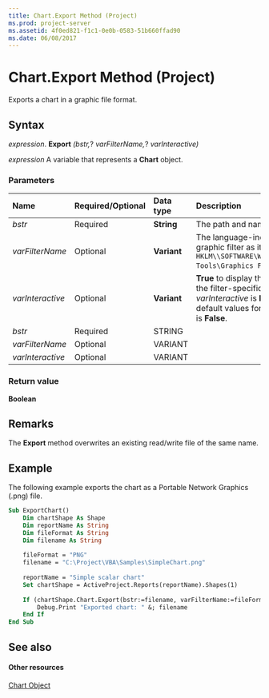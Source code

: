 ```yaml
---
title: Chart.Export Method (Project)
ms.prod: project-server
ms.assetid: 4f0ed821-f1c1-0e0b-0583-51b660ffad90
ms.date: 06/08/2017
---
```



# Chart.Export Method (Project)
Exports a chart in a graphic file format.

## Syntax

 _expression_. **Export** _(bstr,_? _varFilterName,_? _varInteractive)_

 _expression_ A variable that represents a **Chart** object.


### Parameters



|**Name**|**Required/Optional**|**Data type**|**Description**|
|:-----|:-----|:-----|:-----|
| _bstr_|Required|**String**|The path and name of the exported file.|
| _varFilterName_|Optional|**Variant**|The language-independent name of the graphic filter as it appears in the registry ( `HKLM\\SOFTWARE\Wow6432Node\Microsoft\Shared Tools\Graphics Filters`).|
| _varInteractive_|Optional|**Variant**|**True** to display the dialog box that contains the filter-specific options, if any. If _varInteractive_ is **False**, Project uses the default values for the filter. The default value is  **False**.|
| _bstr_|Required|STRING||
| _varFilterName_|Optional|VARIANT||
| _varInteractive_|Optional|VARIANT||

### Return value

 **Boolean**


## Remarks

The  **Export** method overwrites an existing read/write file of the same name.


## Example

The following example exports the chart as a Portable Network Graphics (.png) file.


```vb
Sub ExportChart()
    Dim chartShape As Shape
    Dim reportName As String
    Dim fileFormat As String
    Dim filename As String
    
    fileFormat = "PNG"
    filename = "C:\Project\VBA\Samples\SimpleChart.png"
    
    reportName = "Simple scalar chart"
    Set chartShape = ActiveProject.Reports(reportName).Shapes(1)
    
    If (chartShape.Chart.Export(bstr:=filename, varFilterName:=fileFormat)) Then
        Debug.Print "Exported chart: " &; filename
    End If
End Sub
```


## See also


#### Other resources


[Chart Object](Project.chart.md)
